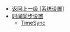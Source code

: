 - [返回上一级 [系统设置]](zh-CN/EdgeLinkStudio/工程管理/工程配置/系统设置/)
- [时间同步设置](zh-CN/EdgeLinkStudio/工程管理/工程配置/系统设置/时间同步设置/)
  - [TimeSync](zh-CN/EdgeLinkStudio/工程管理/工程配置/系统设置/时间同步设置/TimeSync.md)
